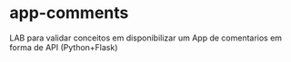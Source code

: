 # app-comments
LAB para validar conceitos em disponibilizar um App de comentarios em forma de API (Python+Flask)
